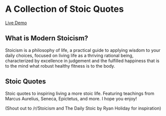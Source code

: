 # A Collection of Stoic Quotes

[Live Demo](https://frosty-haibt-d4366c.netlify.app/)

## What is Modern Stoicism?

Stoicism is a philosophy of life, a practical guide to applying wisdom to your daily choices, focused on living life as a thriving rational being, characterized by excellence in judgement and the fulfilled happiness that is to the mind what robust healthy fitness is to the body.

## Stoic Quotes

Stoic quotes to inspiring living a more stoic life. Featuring teachings from Marcus Aurelius, Seneca, Epictetus, and more. I hope you enjoy!

(Shout out to /r/Stoicism and The Daily Stoic by Ryan Holiday for inspiration)
